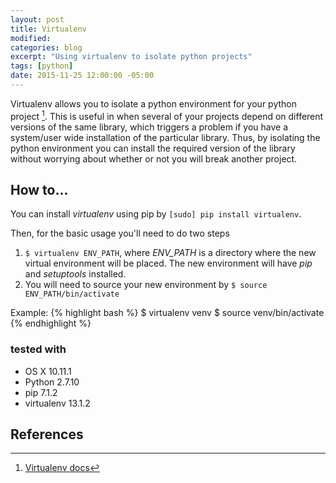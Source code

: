 ```yaml
---
layout: post
title: Virtualenv
modified:
categories: blog
excerpt: "Using virtualenv to isolate python projects"
tags: [python]
date: 2015-11-25 12:00:00 -05:00
---
```


Virtualenv allows you to isolate a python environment for your python project [^1]. This is useful in when several of your projects depend on different versions of the same library, which triggers a problem if you have a system/user wide installation of the particular library. Thus, by isolating the python environment you can install the required version of the library without worrying about whether or not you will break another project.

## How to...

You can install *virtualenv* using pip by `[sudo] pip install virtualenv`.

Then, for the basic usage you'll need to do two steps

1. `$ virtualenv ENV_PATH`, where *ENV_PATH* is a directory where the new virtual environment will be placed. The new environment will have *pip* and *setuptools* installed.
2. You will need to source your new environment by `$ source ENV_PATH/bin/activate`

Example:
{% highlight bash %}
$ virtualenv venv
$ source venv/bin/activate
{% endhighlight %}

### tested with
* OS X 10.11.1
* Python 2.7.10
* pip 7.1.2
* virtualenv 13.1.2

## References
[^1]: <a target="null" href="http://virtualenv.readthedocs.org/en/latest/userguide.html">Virtualenv docs</a>

